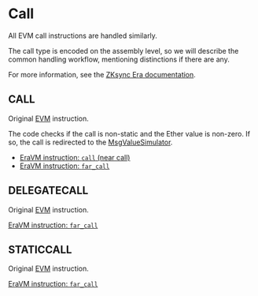 # Call

All EVM call instructions are handled similarly.

The call type is encoded on the assembly level, so we will describe the common handling workflow, mentioning distinctions if there are any.

For more information, see the [ZKsync Era documentation](/zksync-protocol/differences/evm-instructions).



## CALL

Original [EVM](https://www.evm.codes/#f1?fork=shanghai) instruction.

The code checks if the call is non-static and the Ether value is non-zero. If so, the call is redirected to the [MsgValueSimulator](/zksync-protocol/compiler/specification/system-contracts#ether-value-simulator).

- [EraVM instruction: `call` (near call)](https://matter-labs.github.io/eravm-spec/spec.html#NearCallDefinition)
- [EraVM instruction: `far_call`](https://matter-labs.github.io/eravm-spec/spec.html#FarCalls)



## DELEGATECALL

Original [EVM](https://www.evm.codes/#f4?fork=shanghai) instruction.

[EraVM instruction: `far_call`](https://matter-labs.github.io/eravm-spec/spec.html#FarCalls)



## STATICCALL

Original [EVM](https://www.evm.codes/#fa?fork=shanghai) instruction.

[EraVM instruction: `far_call`](https://matter-labs.github.io/eravm-spec/spec.html#FarCalls)
